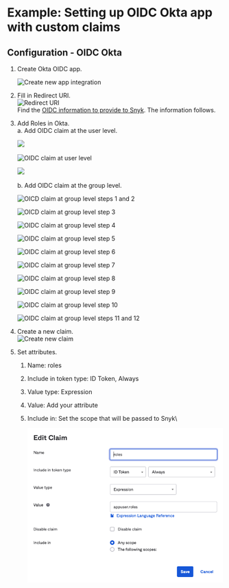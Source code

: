 # Example: Setting up OIDC Okta app with custom claims

## Configuration - OIDC Okta

1.  Create Okta OIDC app.

    ![Create new app integration](../../../../.gitbook/assets/Pasted\_Image\_6\_30\_22\_\_5\_01\_PM.png)


2.  Fill in Redirect URI.\
    ![Redirect URI](../../../../.gitbook/assets/Pasted\_Image\_6\_30\_22\_\_5\_10\_PM.png)\
    Find the [OIDC information to provide to Snyk](https://docs.snyk.io/features/user-and-group-management/setting-up-sso-for-authentication/set-up-snyk-single-sign-on-sso#oidc-information-to-provide-to-snyk). The information follows.


3.  Add Roles in Okta.\
    a. Add OIDC claim at the user level.

    ![](../../../../.gitbook/assets/Pasted\_Image\_7\_14\_22\_\_12\_16\_PM.png)

    ![OIDC claim at user level](../../../../.gitbook/assets/Pasted\_Image\_7\_14\_22\_\_12\_26\_PM.png)

    ![](../../../../.gitbook/assets/Pasted\_Image\_7\_14\_22\_\_12\_27\_PM.png)



    b. Add OIDC claim at the group level.

    ![OICD claim at group level steps 1 and 2](../../../../.gitbook/assets/Pasted\_Image\_7\_11\_22\_\_6\_12\_PM.png)

    ![OICD claim at group level step 3](../../../../.gitbook/assets/Pasted\_Image\_7\_15\_22\_\_5\_23\_PM.png)

    ![OIDC claim at group level step 4](../../../../.gitbook/assets/Pasted\_Image\_7\_15\_22\_\_5\_24\_PM.png)

    ![OIDC claim at group level step 5](../../../../.gitbook/assets/Pasted\_Image\_7\_15\_22\_\_5\_26\_PM.png)

    ![OIDC claim at group level step 6](../../../../.gitbook/assets/Pasted\_Image\_7\_15\_22\_\_5\_28\_PM.png)

    ![OIDC claim at group level step 7](../../../../.gitbook/assets/Pasted\_Image\_7\_15\_22\_\_5\_31\_PM.png)

    ![OIDC claim at group level step 8](../../../../.gitbook/assets/Pasted\_Image\_7\_15\_22\_\_5\_32\_PM.png)

    ![OIDC claim at group level step 9](../../../../.gitbook/assets/Pasted\_Image\_7\_15\_22\_\_5\_35\_PM.png)

    ![OIDC claim at group level step 10](../../../../.gitbook/assets/Pasted\_Image\_7\_15\_22\_\_5\_36\_PM.png)

    ![OIDC claim at group level steps 11 and 12](<../../../../.gitbook/assets/Pasted\_Image\_7\_15\_22\_\_5\_36\_PM (1).png>)
4.  Create a new claim.\
    ![Create new claim](../../../../.gitbook/assets/Pasted\_Image\_7\_11\_22\_\_6\_19\_PM.png)


5. Set attributes.
   1. Name: roles
   2. Include in token type: ID Token, Always
   3. Value type: Expression
   4. Value: Add your attribute
   5.  Include in: Set the scope that will be passed to Snyk\


       ![Edit claim to set attributes](<../../../../.gitbook/assets/Untitled (2).png>)



